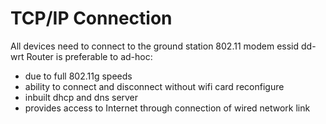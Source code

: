 # TCP/IP Connection #
All devices need to connect to the ground station 802.11 modem essid dd-wrt
Router is preferable to ad-hoc:
  * due to full 802.11g speeds
  * ability to connect and disconnect without wifi card reconfigure
  * inbuilt dhcp and dns server
  * provides access to Internet through connection of wired network link